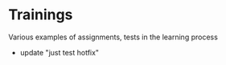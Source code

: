 # Trainings
Various examples of assignments, tests in the learning process
- update "just test hotfix"